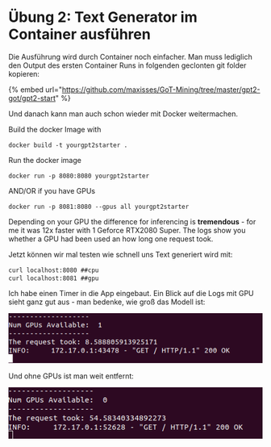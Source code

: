 # Übung 2: Text Generator im Container ausführen

Die Ausführung wird durch Container noch einfacher. Man muss lediglich den Output des ersten Container Runs in folgenden geclonten git folder kopieren:

{% embed url="https://github.com/maxisses/GoT-Mining/tree/master/gpt2-got/gpt2-start" %}

Und danach kann man auch schon wieder mit Docker weitermachen.

Build the docker Image with

```text
docker build -t yourgpt2starter .
```

Run the docker image 

```text
docker run -p 8080:8080 yourgpt2starter
```

AND/OR if you have GPUs

```text
docker run -p 8081:8080 --gpus all yourgpt2starter
```

Depending on your GPU the difference for inferencing is **tremendous** - for me it was 12x faster with 1 Geforce RTX2080 Super. The logs show you whether a GPU had been used an how long one request took.

Jetzt können wir mal testen wie schnell uns Text generiert wird mit:

```text
curl localhost:8080 ##cpu
curl localhost:8081 ##gpu
```

Ich habe einen Timer in die App eingebaut. Ein Blick auf die Logs mit GPU sieht ganz gut aus - man bedenke, wie groß das Modell ist:

![](../../.gitbook/assets/image%20%28165%29.png)

Und ohne GPUs ist man weit entfernt:

![](../../.gitbook/assets/image%20%28164%29.png)

